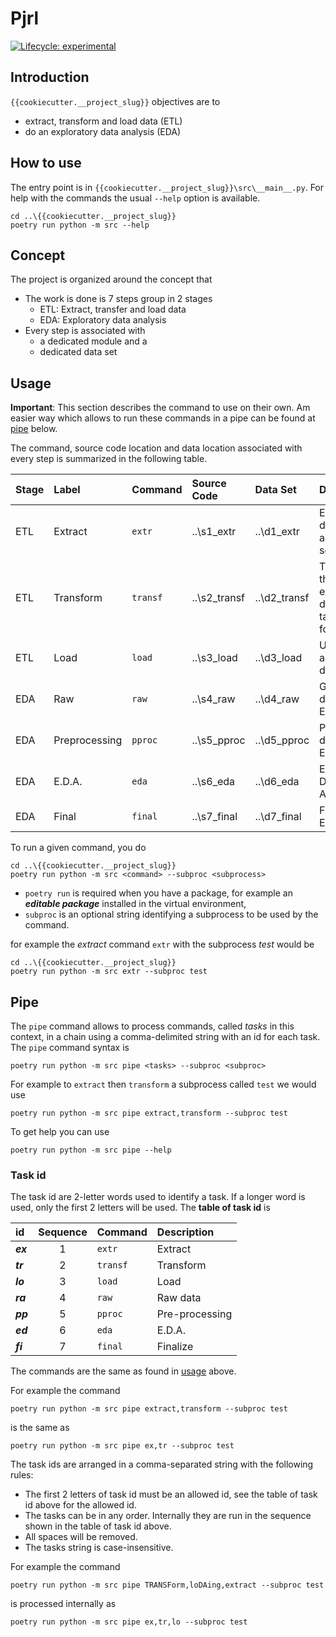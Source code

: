 # Pjrl

<!-- badges: start -->
[![Lifecycle:
experimental](https://img.shields.io/badge/lifecycle-experimental-orange.svg)](https://lifecycle.r-lib.org/articles/stages.html#experimental)
<!-- badges: end -->

## Introduction

`{{cookiecutter.__project_slug}}` objectives are to

* extract, transform and load data (ETL)
* do an exploratory data analysis (EDA)

## How to use

The entry point is in `{{cookiecutter.__project_slug}}\src\__main__.py`.
For help with the commands the usual `--help` option is available.

```console
cd ..\{{cookiecutter.__project_slug}}
poetry run python -m src --help
```

## Concept

The project is organized around the concept that

* The work is done is 7 steps group in 2 stages
  * ETL: Extract, transfer and load data
  * EDA: Exploratory data analysis
* Every step is associated with
  * a dedicated module and a
  * dedicated data set

## Usage

**Important**: This section describes the command to use on their own. Am easier
way which allows to run these commands in a pipe can be found at [pipe](#Pipe)
below.

The command, source code location and data location associated with every step
is summarized in the following table.

|Stage|Label|Command|Source Code|Data Set|Description
|:-----|:-----|:-----|:-----|:-----|:-----
|ETL|Extract|`extr`|..\s1_extr|..\d1_extr|Extract data from an external source
|ETL|Transform|`transf`|..\s2_transf|..\d2_transf|Tranform the extracted data to a table format
|ETL|Load|`load`|..\s3_load|..\d3_load|Upload to an external database
|EDA|Raw|`raw`|..\s4_raw|..\d4_raw|Get raw data for EDA
|EDA|Preprocessing|`pproc`|..\s5_pproc|..\d5_pproc|Preprocess data for EDA
|EDA|E.D.A.|`eda`|..\s6_eda|..\d6_eda|Exploratory Data Analysis
|EDA|Final|`final`|..\s7_final|..\d7_final|Finalize EDA

To run a given command, you do

```console
cd ..\{{cookiecutter.__project_slug}}
poetry run python -m src <command> --subproc <subprocess>
```

* `poetry run` is required when you have a package, for example an ***editable
package*** installed in the virtual environment,
* `subproc` is an optional string identifying a subprocess to be used by
the command.

for example the *extract* command `extr` with the subprocess *test* would be

```console
cd ..\{{cookiecutter.__project_slug}}
poetry run python -m src extr --subproc test
```

## Pipe

The `pipe` command allows to process commands, called *tasks* in this context,
in a chain using a comma-delimited string with an id for each task. The `pipe` 
command syntax is

```console
poetry run python -m src pipe <tasks> --subproc <subproc>
```

For example to `extract` then `transform` a subprocess called `test` we would
use

```console
poetry run python -m src pipe extract,transform --subproc test
```

To get help you can use

```console
poetry run python -m src pipe --help
```

### Task id

The task id are 2-letter words used to identify a task.  If a longer word is
used, only the first 2 letters will be used. The **table of task id** is

|id|Sequence|Command|Description
|:-----|:-----:|:-----|:-----
|***ex***|1|`extr`|Extract
|***tr***|2|`transf`|Transform
|***lo***|3|`load`|Load
|***ra***|4|`raw`|Raw data
|***pp***|5|`pproc`|Pre-processing
|***ed***|6|`eda`|E.D.A.
|***fi***|7|`final`|Finalize

The commands are the same as found in [usage](#Usage) above.

For example the command

```console
poetry run python -m src pipe extract,transform --subproc test
```

is the same as

```console
poetry run python -m src pipe ex,tr --subproc test
```

The task ids are arranged in a comma-separated string with the following rules:

* The first 2 letters of task id must be an allowed id, see the table of task
id above for the allowed id.
* The tasks can be in any order. Internally they are run in the sequence shown
in the table of task id above.
* All spaces will be removed.
* The tasks string is case-insensitive.

For example the command

```console
poetry run python -m src pipe TRANSForm,loDAing,extract --subproc test
```

is processed internally as

```console
poetry run python -m src pipe ex,tr,lo --subproc test
```
